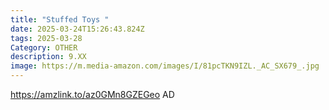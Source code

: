 ```yaml
---
title: "Stuffed Toys "
date: 2025-03-24T15:26:43.824Z
tags: 2025-03-28
Category: OTHER
description: 9.XX
image: https://m.media-amazon.com/images/I/81pcTKN9IZL._AC_SX679_.jpg
---
```

https://amzlink.to/az0GMn8GZEGeo   AD